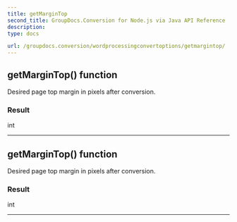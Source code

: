 ```yaml
---
title: getMarginTop
second_title: GroupDocs.Conversion for Node.js via Java API Reference
description: 
type: docs

url: /groupdocs.conversion/wordprocessingconvertoptions/getmargintop/
---
```


## getMarginTop()  function

 Desired page top margin in pixels after conversion.
 

### Result
int


---


## getMarginTop()  function

 Desired page top margin in pixels after conversion.
 

### Result
int


---



